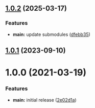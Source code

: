 ## [1.0.2](https://github.com/yamadharma/academic-articles-directory-template/compare/v1.0.1...v1.0.2) (2025-03-17)


### Features

* **main:** update submodules ([dfebb35](https://github.com/yamadharma/academic-articles-directory-template/commit/dfebb35355959b6146287745656f3273a754749d))



## [1.0.1](https://github.com/yamadharma/academic-articles-directory-template/compare/v1.0.0...v1.0.1) (2023-09-10)



# 1.0.0 (2021-03-19)


### Features

* **main:** initial release ([2e02d1a](https://github.com/yamadharma/academic-articles-directory-template/commit/2e02d1aba7ad23f93fe31b35ab1d1866aa048e56))




